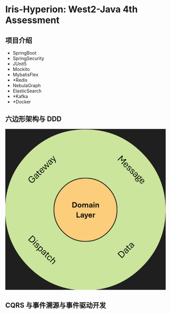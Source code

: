 # Iris-Hyperion: West2-Java 4th Assessment
## 项目介绍
- SpringBoot
- SpringSecurity
- JUnit5
- Mockito
- MybatisFlex
- *Redis
- NebulaGraph
- ElasticSearch
- *Kafka
- *Docker

## 六边形架构与 DDD
![architecture.png](architecture.png)

## CQRS 与事件溯源与事件驱动开发
